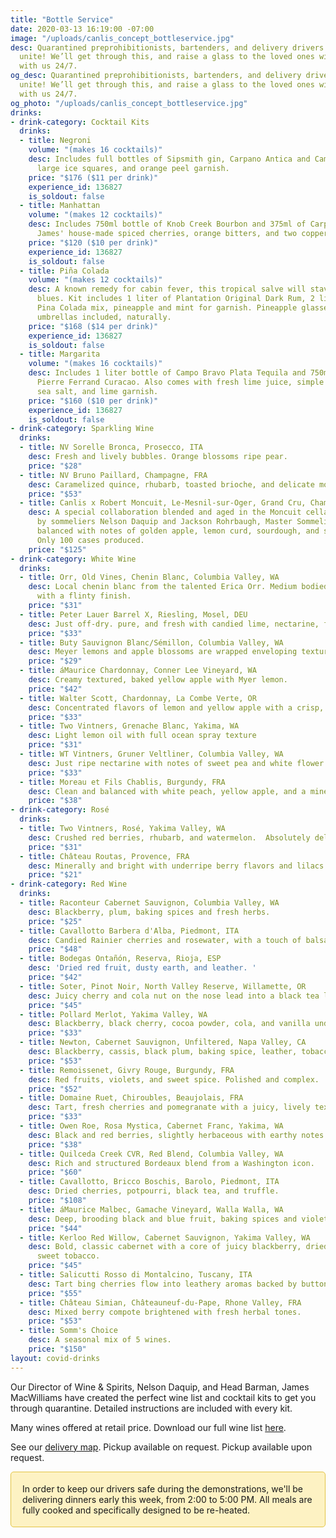 ```yaml
---
title: "Bottle Service"
date: 2020-03-13 16:19:00 -07:00
image: "/uploads/canlis_concept_bottleservice.jpg"
desc: Quarantined preprohibitionists, bartenders, and delivery drivers of the world
  unite! We’ll get through this, and raise a glass to the loved ones willing to live
  with us 24/7.
og_desc: Quarantined preprohibitionists, bartenders, and delivery drivers of the world
  unite! We’ll get through this, and raise a glass to the loved ones willing to live
  with us 24/7.
og_photo: "/uploads/canlis_concept_bottleservice.jpg"
drinks:
- drink-category: Cocktail Kits
  drinks:
  - title: Negroni
    volume: "(makes 16 cocktails)"
    desc: Includes full bottles of Sipsmith gin, Carpano Antica and Campari with 16
      large ice squares, and orange peel garnish.
    price: "$176 ($11 per drink)"
    experience_id: 136827
    is_soldout: false
  - title: Manhattan
    volume: "(makes 12 cocktails)"
    desc: Includes 750ml bottle of Knob Creek Bourbon and 375ml of Carpano Antica,
      James' house-made spiced cherries, orange bitters, and two copper garnish picks.
    price: "$120 ($10 per drink)"
    experience_id: 136827
    is_soldout: false
  - title: Piña Colada
    volume: "(makes 12 cocktails)"
    desc: A known remedy for cabin fever, this tropical salve will stave off the quarantine
      blues. Kit includes 1 liter of Plantation Original Dark Rum, 2 liters of Canlis
      Pina Colada mix, pineapple and mint for garnish. Pineapple glasses, straws and
      umbrellas included, naturally.
    price: "$168 ($14 per drink)"
    experience_id: 136827
    is_soldout: false
  - title: Margarita
    volume: "(makes 16 cocktails)"
    desc: Includes 1 liter bottle of Campo Bravo Plata Tequila and 750ml bottle of
      Pierre Ferrand Curacao. Also comes with fresh lime juice, simple syrup, Jacobsen
      sea salt, and lime garnish.
    price: "$160 ($10 per drink)"
    experience_id: 136827
    is_soldout: false
- drink-category: Sparkling Wine
  drinks:
  - title: NV Sorelle Bronca, Prosecco, ITA
    desc: Fresh and lively bubbles. Orange blossoms ripe pear.
    price: "$28"
  - title: NV Bruno Paillard, Champagne, FRA
    desc: Caramelized quince, rhubarb, toasted brioche, and delicate mousse.
    price: "$53"
  - title: Canlis x Robert Moncuit, Le-Mesnil-sur-Oger, Grand Cru, Champagne, FRA
    desc: A special collaboration blended and aged in the Moncuit cellar in Champagne
      by sommeliers Nelson Daquip and Jackson Rohrbaugh, Master Sommelier. Beautifully
      balanced with notes of golden apple, lemon curd, sourdough, and striking minerality.
      Only 100 cases produced.
    price: "$125"
- drink-category: White Wine
  drinks:
  - title: Orr, Old Vines, Chenin Blanc, Columbia Valley, WA
    desc: Local chenin blanc from the talented Erica Orr. Medium bodied, stone fruit
      with a flinty finish.
    price: "$31"
  - title: Peter Lauer Barrel X, Riesling, Mosel, DEU
    desc: Just off-dry. pure, and fresh with candied lime, nectarine, flint, and slate.
    price: "$33"
  - title: Buty Sauvignon Blanc/Sémillon, Columbia Valley, WA
    desc: Meyer lemons and apple blossoms are wrapped enveloping textures.
    price: "$29"
  - title: áMaurice Chardonnay, Conner Lee Vineyard, WA
    desc: Creamy textured, baked yellow apple with Myer lemon.
    price: "$42"
  - title: Walter Scott, Chardonnay, La Combe Verte, OR
    desc: Concentrated flavors of lemon and yellow apple with a crisp, lean finish.
    price: "$33"
  - title: Two Vintners, Grenache Blanc, Yakima, WA
    desc: Light lemon oil with full ocean spray texture
    price: "$31"
  - title: WT Vintners, Gruner Veltliner, Columbia Valley, WA
    desc: Just ripe nectarine with notes of sweet pea and white flower.
    price: "$33"
  - title: Moreau et Fils Chablis, Burgundy, FRA
    desc: Clean and balanced with white peach, yellow apple, and a minerally core.
    price: "$38"
- drink-category: Rosé
  drinks:
  - title: Two Vintners, Rosé, Yakima Valley, WA
    desc: Crushed red berries, rhubarb, and watermelon.  Absolutely delicious!
    price: "$31"
  - title: Château Routas, Provence, FRA
    desc: Minerally and bright with underripe berry flavors and lilacs aromas.
    price: "$21"
- drink-category: Red Wine
  drinks:
  - title: Raconteur Cabernet Sauvignon, Columbia Valley, WA
    desc: Blackberry, plum, baking spices and fresh herbs.
    price: "$25"
  - title: Cavallotto Barbera d'Alba, Piedmont, ITA
    desc: Candied Rainier cherries and rosewater, with a touch of balsamic reduction.
    price: "$48"
  - title: Bodegas Ontañón, Reserva, Rioja, ESP
    desc: 'Dried red fruit, dusty earth, and leather. '
    price: "$42"
  - title: Soter, Pinot Noir, North Valley Reserve, Willamette, OR
    desc: Juicy cherry and cola nut on the nose lead into a black tea leaf finish.
    price: "$45"
  - title: Pollard Merlot, Yakima Valley, WA
    desc: Blackberry, black cherry, cocoa powder, cola, and vanilla undertones.
    price: "$33"
  - title: Newton, Cabernet Sauvignon, Unfiltered, Napa Valley, CA
    desc: Blackberry, cassis, black plum, baking spice, leather, tobacco, and cocoa.
    price: "$53"
  - title: Remoissenet, Givry Rouge, Burgundy, FRA
    desc: Red fruits, violets, and sweet spice. Polished and complex.
    price: "$52"
  - title: Domaine Ruet, Chiroubles, Beaujolais, FRA
    desc: Tart, fresh cherries and pomegranate with a juicy, lively texture.
    price: "$33"
  - title: Owen Roe, Rosa Mystica, Cabernet Franc, Yakima, WA
    desc: Black and red berries, slightly herbaceous with earthy notes.
    price: "$38"
  - title: Quilceda Creek CVR, Red Blend, Columbia Valley, WA
    desc: Rich and structured Bordeaux blend from a Washington icon.
    price: "$60"
  - title: Cavallotto, Bricco Boschis, Barolo, Piedmont, ITA
    desc: Dried cherries, potpourri, black tea, and truffle.
    price: "$108"
  - title: áMaurice Malbec, Gamache Vineyard, Walla Walla, WA
    desc: Deep, brooding black and blue fruit, baking spices and violets.
    price: "$44"
  - title: Kerloo Red Willow, Cabernet Sauvignon, Yakima Valley, WA
    desc: Bold, classic cabernet with a core of juicy blackberry, dried cherry, and
      sweet tobacco.
    price: "$45"
  - title: Salicutti Rosso di Montalcino, Tuscany, ITA
    desc: Tart bing cherries flow into leathery aromas backed by button mushrooms.
    price: "$55"
  - title: Château Simian, Châteauneuf-du-Pape, Rhone Valley, FRA
    desc: Mixed berry compote brightened with fresh herbal tones.
    price: "$53"
  - title: Somm's Choice
    desc: A seasonal mix of 5 wines.
    price: "$150"
layout: covid-drinks
---
```


Our Director of Wine & Spirits, Nelson Daquip, and Head Barman, James MacWilliams have created the perfect wine list and cocktail kits to get you through quarantine. Detailed instructions are included with every kit.

Many wines offered at retail price. Download our full wine list <a target="_blank" href="https://canlis.com/uploads/winelist.pdf">here</a>.

See our [delivery map](/deliverymap). Pickup available on request. Pickup available upon request.

<div style="background: #FDF2C3; border: 1px solid #E3C442; border-radius: 5px; padding: 18px; margin-bottom: 30px;">In order to keep our drivers safe during the demonstrations, we'll be delivering dinners early this week, from 2:00 to 5:00 PM. All meals are fully cooked and specifically designed to be re-heated.
</div>
